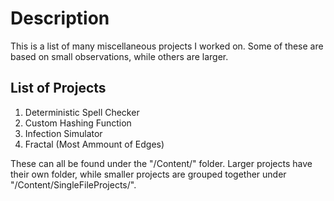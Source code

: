 # Description

This is a list of many miscellaneous projects I worked on. Some of these are based on small observations, while others are larger.


## List of Projects

1) Deterministic Spell Checker
2) Custom Hashing Function
3) Infection Simulator
4) Fractal (Most Ammount of Edges)

These can all be found under the "/Content/" folder. Larger projects have their own folder, while smaller projects are grouped together under "/Content/SingleFileProjects/".
